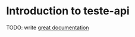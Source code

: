 # Introduction to teste-api

TODO: write [great documentation](http://jacobian.org/writing/what-to-write/)
